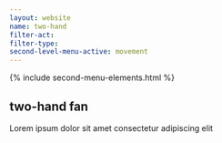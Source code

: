```yaml
---
layout: website
name: two-hand
filter-act:
filter-type:
second-level-menu-active: movement
---
```


{% include second-menu-elements.html %}

<main class="page-content">
  <div class="text-container">
    <h2>two-hand fan</h2>
    <p>Lorem ipsum dolor sit amet consectetur adipiscing elit</p>
  </div>
</main>
